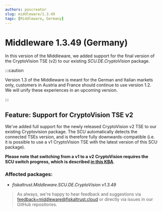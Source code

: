 ```yaml
---
authors: poscreator
slug: middleware/1.3.49
tags: [Middleware, Germany]
---
```


# Middleware 1.3.49 (Germany)
In this version of the Middleware, we added support for the final version of the CryptoVision TSE (v2) to our existing _SCU.DE.CryptoVision_ package.

<!--truncate-->

:::caution

Version 1.3 of the Middleware is meant for the German and Italian markets only, customers in Austria and France should continue to use version 1.2. We will unify these experiences in an upcoming version.

:::

## Feature: Support for CryptoVision TSE v2
We've added full support for the newly released CryptoVision v2 TSE to our existing Cryptovision package. The SCU automatically detects the connected TSEs version, and is therefore fully downwards-compatible (i.e. it is possible to use a v1 CryptoVision TSE with the latest version of this SCU package).

**Please note that switching from a v1 to a v2 CryptoVision requires the SCU switch progress, which is described [in this KBA](https://link.fiskaltrust.cloud/market-de/scu-switch/)**.

### Affected packages:
- _fiskaltrust.Middleware.SCU.DE.CryptoVision v1.3.49_

> As always, we're happy to hear feedback and suggestions via [feedback+middleware@fiskaltrust.cloud](mailto:feedback+middleware@fiskaltrust.cloud) or directly via issues in our GitHub repositories.
